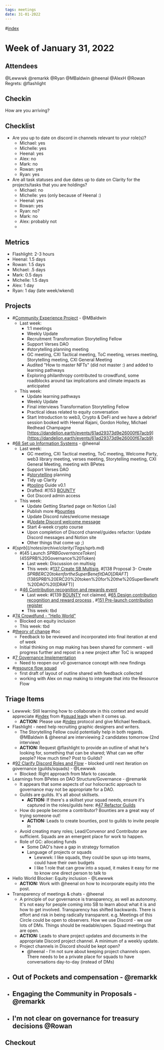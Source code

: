 ```yaml
---
tags: meetings
date: 31-01-2022
---
```

#[index](notes/general-circle/old-gc-meetings/index.md) 
# Week of January 31, 2022
## Attendees
@Lewwwk @remarkk @Ryan  @MBaldwin @heenal @AlexH @Rowan  
Regrets: @flashlight 
## Checkin
How are you arriving?
## Checklist
- Are you up to date on discord in channels relevant to your role(s)?
	- Michael: yes
	- Michelle: yes
	- Heenal: yes
	- Alex: no
	- Mark: no
	- Rowan: yes
	- Ryan: yes
- Are all task statuses and due dates up to date on Clarity for the projects/tasks that you are holdings?
	- Michael: no
	- Michelle: yes (only because of Heenal :)
	- Heenal: yes
	- Rowan: yes
	- Ryan: no?
	- Mark: no
	- Alex: probably not
	- 

## Metrics
- Flashlight: 2-3 hours
- Heenal: 1.5 days
- Rowan: 1.5 days
- Michael: .5 days
- Mark: 0.5 days
- Michelle: 1.5 days
- Alex: 1 day
- Ryan: 1 day (late week/wkend) 

## Projects
- #[Community Experience Project](Community%20Experience%20Project) - @MBaldwin 
	- Last week:
		- 1:1 meetings
		- Weekly Update
		- Recruitment Transformation Storytelling Fellow
		- Support Verses DAO
		- #storytelling planning meeting
		- GC meeting, CXI Tactical meeting, ToC meeting, verses meeting, Storytelling meeting, CXI General Meeting
		- Audited "How to master NFTs" (did not master :) and added to learning pathways
		- Exploring philanthropy contributed to crowdfund, some roadblocks around tax implications and climate impacts as anticipated
	- This week: 
		- Update learning pathways
		- Weekly Update
		- Final interviews Transformation Storytelling Fellow 
		- Practical ideas related to equity conversation 
		- Start Introduction to web3, Crypto & DeFi  and we have a debrief session booked with Heenal Rajani, Gordon Holley, Michael Redhead Champagne [https://dandelion.earth/events/61ad29373d9e26000f67acb9](https://dandelion.earth/events/61ad29373d9e26000f67acb9) 
- #[68 Set up Information Systems](68%20Set%20up%20Information%20Systems) - @heenal 
	- Last week:
		- GC meeting, CXI Tactical meeting, ToC meeting, Welcome Party, web3 library meeting, verses meeting,  Storytelling meeting, CXI General Meeting, meeting with BPetes
		- Support Verses DAO
		- #[storytelling](/notes/archive/clarity/Tags/storytelling.md) planning
		- Tidy up Clarity
		- #[tooling](/notes/archive/clarity/Tags/tooling.md) Guide v0.1 
		- Drafted: #[153 [BOUNTY](153%20[BOUNTY) 
		- Got Discord admin access
	- This week:
		- Update Getting Started page on Notion (Jai)
		- Publish more #[bounties](/notes/archive/clarity/Tags/bounties.md)
		- Update Discord rules/welcome message
		- #[Update Discord welcome message](Update%20Discord%20welcome%20message) 
		- Start 4-week crypto course
		- Upon completion of Discord channel/guides refactor: Update Discord messages and Notion site
		- Other things that come up ;)
- #[$sprb](/notes/archive/clarity/Tags/$sprb.md)
	- #[45 Launch $SPRB Governance Token](45%20Launch%20$SPRB%20Governance%20Token) 
		- Last week: Discussion on multisig
		- This week: #[137 Create SB Multisig](137%20Create%20SB%20Multisig), #[138 Proposal 3- Create $SPRB ERC20 token for the SuperBenefit DAO [DRAFT](138%20Proposal%203-%20Create%20$SPRB%20ERC20%20token%20for%20the%20SuperBenefit%20DAO%20[DRAFT)] 
	- #[46 Contribution recognition and rewards event](46%20Contribution%20recognition%20and%20rewards%20event) 
		- Last week: #[139 [BOUNTY](139%20[BOUNTY) not claimed, #[65 Design contribution recognition and reward process](65%20Design%20contribution%20recognition%20and%20reward%20process) , #[151 Pre-launch contribution register](151%20Pre-launch%20contribution%20register) 
		- This week: tbd
- #[74 Crowdfund - "Hello World"](74%20Crowdfund%20-%20"Hello%20World") 
	- Blocked on equity inclusion
	- This week: tbd
- #[theory of change](/notes/archive/clarity/Tags/theory%20of%20change.md) #toc
	- Feedback to be reviewed and incorporated into final iteration at end of week
	- Initial thinking on map making has been shared for comment - will progress further and repost in a new project after ToC is wrapped
- #[7 Governance Implementation](7%20Governance%20Implementation) 
	- Need to reopen our v0 governance concept with new findings
- #[resource flow squad](/notes/archive/clarity/Tags/resource%20flow%20squad.md) 
	- first draft of layout of outline shared with feedback collected
	- working with Alex on map making to integrate that into the Resource Flow

## Triage Items
- Lewwwk: Still learning how to collaborate in this context and would appreciate #[index](notes/aifs/feedback/index.md) from #[squad lead](/notes/archive/clarity/Tags/squad%20lead.md)s when it comes up.
	- **ACTION:** Please use #[index](notes/aifs/feedback/index.md) protocol and give Michael feedback.
- Flashlight - need help recruiting graphic designers and writers.
	- The Storytelling Fellow could potentially help in both regards. @MBaldwin & @heenal are interviewing 2 candidates tomorrow (2nd interview)
	- **ACTION:** Request @flashlight to provide an outline of what he's looking for, something that can be shared; What can we offer people? How much time? Post to Guilds?
- #[92 Clarify Discord Roles and Flow](92%20Clarify%20Discord%20Roles%20and%20Flow) - blocked until next iteration on governance (guilds/squads) - @Lewwwk 
	- Blocked: Right approach from Mark to cascade.
- Learnings from BPetes on DAO Structure/Governance  - @remarkk 
	- It appears that some aspects of our holocractic approach to governance may not be appropriate for a DAO.
	- Guilds are guilds. It's all about skillsets.
		- **ACTION:** If there's a skillset your squad needs, ensure it's captured in the roles/guilds here: #[47 Refactor Guilds](47%20Refactor%20Guilds) 
	- How do people become a contributor? Bounties are a great way of trying someone out!
		- **ACTION:** Leads to create bounties, post to guilds to invite people in
	- Avoid creating many roles; Lead/Convenor and Contributor are sufficient. Squads are an emergent place for work to happen.
	- Role of GC: allocating funds
		- Some DAO's have a gap in strategy formation
		- Language of projects or squads
			- Lewwwk: I like squads, they could be spun up into teams, could have their own budgets
			- I like 1 role that can grow into a squad, it makes it easy for me to know one direct person to talk to
- Hello World Blocker: Equity inclusion - @Lewwwk 
	- **ACTION:** Work with @heenal on how to incorporate equity into the post.
- Transparency of meetings & chats - @heenal 
	- A principle of our governance is transparency, as well as autonomy. It's not easy for people coming into SB to learn about what it is and how to get involved. Transparency has shifted backwards. There is effort and risk in being radically transparent. e.g. Meetings of this Circle could be open to observers. How we use Discord - we use lots of DMs. Things should be readable/open. Squad meetings that are open.
	- **ACTION:** Leads to share project updates and documents in the appropriate Discord project channel. A minimum of a weekly update.
	- Project channels in Discord should be kept open?
		- @heenal - I'm not sure about keeping project channels open. There needs to be a private place for squads to have conversations day-to-day (instead of DMs)
- Out of Pockets and compensation - @remarkk 
	- 
- Engaging the Community in Proposals - @remarkk 
	- 
- I'm not clear on governance for treasury decisions @Rowan  
	- 

## Checkout